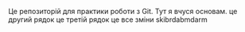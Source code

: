 Це репозиторій для практики роботи з Git. Тут я вчуся основам.
це другий рядок
це третій рядок
це все зміни 
skibrdabmdarm
